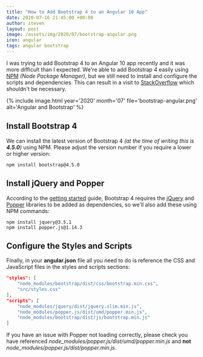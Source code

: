```yaml
---
title: "How to Add Bootstrap 4 to an Angular 10 App"
date: 2020-07-16 21:45:00 +00:00
author: steven
layout: post
image: /assets/img/2020/07/bootstrap-angular.png
icon: angular
tags: angular bootstrap
---
```


I was trying to add Bootstrap 4 to an Angular 10 app recently and it was more difficult than I expected. We're able to add Bootstrap 4 easily using [NPM](https://www.npmjs.com/) *(Node Package Manager)*, but we still need to install and configure the scripts and dependencies. This can result in a visit to [StackOverflow](https://stackoverflow.com/) which shouldn't be necessary.

{%
    include image.html
    year='2020'
    month='07'
    file='bootstrap-angular.png'
    alt='Angular and Bootstrap'
%}

## Install Bootstrap 4

We can install the latest version of Bootstrap 4 *(at the time of writing this is **4.5.0**)* using NPM. Please adjust the version number if you require a lower or higher version:

```terminal
npm install bootstrap@4.5.0
```

## Install jQuery and Popper

According to the [getting started](https://getbootstrap.com/docs/4.5/getting-started/introduction/) guide, Bootstrap 4 requires the [jQuery](https://jquery.com/) and [Popper](https://popper.js.org/) libraries to be added as dependencies, so we'll also add these using NPM commands:

```terminal
npm install jquery@3.5.1
npm install popper.js@1.14.3
```

## Configure the Styles and Scripts

Finally, in your **angular.json** file all you need to do is reference the CSS and JavaScript files in the styles and scripts sections:

```json
"styles": [
    "node_modules/bootstrap/dist/css/bootstrap.min.css",
    "src/styles.css"
],
"scripts": [
    "node_modules/jquery/dist/jquery.slim.min.js",
    "node_modules/popper.js/dist/umd/popper.min.js",
    "node_modules/bootstrap/dist/js/bootstrap.min.js"
]
```

If you have an issue with Popper not loading correctly, please check you have referenced *node_modules/popper.js/dist/umd/popper.min.js* and **not** *node_modules/popper.js/dist/popper.min.js*.
